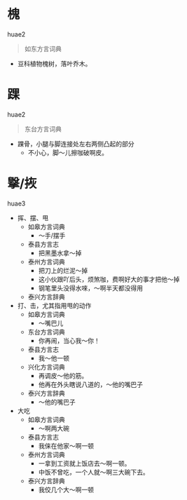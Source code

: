 # 槐
huae2
> 如东方言词典
- 豆科植物槐树，落叶乔木。

# 踝
huae2
> 东台方言词典
- 踝骨，小腿与脚连接处左右两侧凸起的部分
  - 不小心，脚～儿擦咖破啊皮。

# 㩓/拻
huae3
+ 挥、摆、甩
  * 如皋方言词典
    - ～手/摆手
  * 泰县方言志
    - 把黑墨水拿～掉
  * 泰州方言词典
    - 把刀上的烂泥～掉
    - 这小伙跟吖后头，烦煞咖，费啊好大的事才把他～掉
    - 钢笔里头没得水唻，～啊半天都没得用
  * 泰兴方言辞典
+ 打、击，尤其指用甩的动作
  * 如皋方言词典
    - ～嘴巴儿
  * 东台方言词典
    - 你再闹，当心我～你！
  * 泰县方言志
    - 我～他一顿
  * 兴化方言词典
    - 再调皮～他的筋。
    - 他再在外头瞎说八道的，～他的嘴巴子
  * 泰兴方言辞典
    - ～他的嘴巴子
+ 大吃
  * 如皋方言词典
    - ～啊两大碗
  * 泰县方言志
    - 我俫在他家～啊一顿
  * 泰州方言词典
    - 一拿到工资就上饭店去～啊一顿。
    - 中饭不曾吃，一个人就～啊三大碗下去。
  * 泰兴方言辞典
    - 我佼几个大～啊一顿

